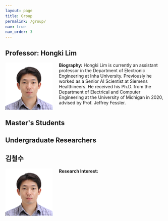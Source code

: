 ```yaml
---
layout: page
title: Group
permalink: /group/
nav: true
nav_order: 3
---
```


## Professor: Hongki Lim

<div style="display: flex; align-items: start;">
    <img src="/assets/img/hongki-photo.jpg" alt="Hongki Lim" style="width: 150px; margin-right: 20px;">
    <div>
        <strong>Biography:</strong> Hongki Lim is currently an assistant professor in the Department of Electronic Engineering at Inha University. Previously he worked as a Senior AI Scientist at Siemens Healthineers. He received his Ph.D. from the Department of Electrical and Computer Engineering at the University of Michigan in 2020, advised by Prof. Jeffrey Fessler. 
    </div>
</div>

## Master's Students

## Undergraduate Researchers

## 김철수 

<div style="display: flex; align-items: start;">
    <img src="/assets/img/hongki-photo.jpg" alt="Hongki Lim" style="width: 150px; margin-right: 20px;">
    <div>
        <strong>Research Interest:</strong> 
    </div>
</div>



